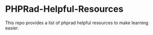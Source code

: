 # PHPRad-Helpful-Resources
This repo provides a list of phprad helpful resources to make learning easier. 
